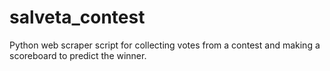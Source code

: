 # salveta_contest
Python web scraper script for collecting votes from a contest and making a scoreboard to predict the winner.
